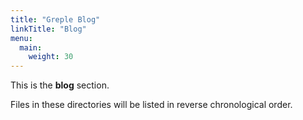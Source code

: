 ```yaml
---
title: "Greple Blog"
linkTitle: "Blog"
menu:
  main:
    weight: 30
---
```


This is the **blog** section.

Files in these directories will be listed in reverse chronological order.

